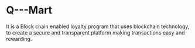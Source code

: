 # Q---Mart
It is a Block chain enabled loyalty program that uses blockchain technology, to create a secure and transparent platform making transactions easy and rewarding.
